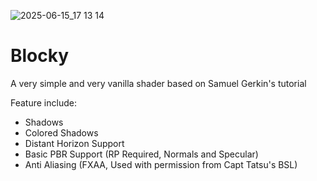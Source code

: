 
![2025-06-15_17 13 14](https://github.com/user-attachments/assets/f99e25a9-779a-47c1-8406-7908a5865739)

# **Blocky**

A very simple and very vanilla shader based on Samuel Gerkin's tutorial

Feature include:
- Shadows
- Colored Shadows
- Distant Horizon Support
- Basic PBR Support (RP Required, Normals and Specular)
- Anti Aliasing (FXAA, Used with permission from Capt Tatsu's BSL)




